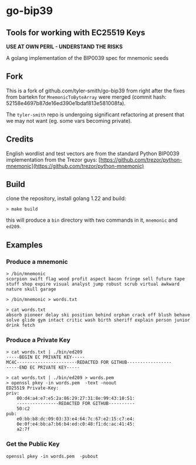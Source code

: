 # go-bip39

## Tools for working with EC25519 Keys

**USE AT OWN PERIL - UNDERSTAND THE RISKS**

A golang implementation of the BIP0039 spec for mnemonic seeds

## Fork

This is a fork of github.com/tyler-smith/go-bip39 from right after the fixes
from bartekn for `MnemonicToByteArray` were merged
(commit hash: 52158e4697b87de16ed390e1bdaf813e581008fa).

The `tyler-smith` repo is undergoing significant refactoring at present that we may
not want (eg. some vars becoming private).

## Credits

English wordlist and test vectors are from the standard Python BIP0039 implementation
from the Trezor guys: [https://github.com/trezor/python-mnemonic](https://github.com/trezor/python-mnemonic)

## Build

clone the repository, install golang 1.22 and build:

  `> make build`

this will produce a `bin` directory with two commands in it, `mnemonic` and `ed209`.

## Examples

### Produce a mnemonic

```
> /bin/mnemonic 
scorpion swift flag wood profit aspect bacon fringe sell future tape stuff shop expire visual analyst jump robust scrub virtual awkward nature skull garage

> /bin/mnemonic > words.txt

> cat words.txt 
absorb pioneer delay ski position behind orphan crack off blush behave solve glide gym intact critic wash birth sheriff explain person junior drink fetch

```

### Produce a Private Key

```
> cat words.txt | ./bin/ed209 
-----BEGIN EC PRIVATE KEY-----
MC4C-----------------------REDACTED FOR GITHUB-----------------
-----END EC PRIVATE KEY-----

> cat words.txt | ./bin/ed209 > words.pem
> openssl pkey -in words.pem  -text -noout
ED25519 Private-Key:
priv:
    00:d4:a4:e7:e5:2a:86:29:27:31:8e:99:43:10:51:
    ----------------REDACTED FOR GITHUB----------
    50:c2
pub:
    e0:bb:b8:dc:09:03:33:e4:64:7c:67:e2:15:c7:e4:
    0e:0f:e4:bb:a7:b6:b4:ed:c0:48:f1:dc:ac:41:45:
    a2:7f

```

### Get the Public Key
```
openssl pkey -in words.pem  -pubout
```
